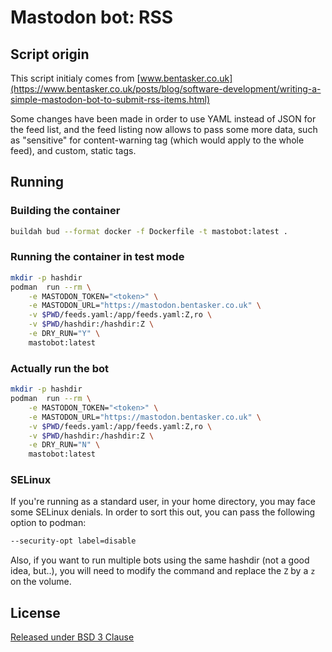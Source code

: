 # Mastodon bot: RSS
## Script origin
This script initialy comes from [www.bentasker.co.uk](https://www.bentasker.co.uk/posts/blog/software-development/writing-a-simple-mastodon-bot-to-submit-rss-items.html)

Some changes have been made in order to use YAML instead of JSON for the feed list,
and the feed listing now allows to pass some more data, such as "sensitive" for
content-warning tag (which would apply to the whole feed), and custom, static tags.

## Running
### Building the container
```Bash
buildah bud --format docker -f Dockerfile -t mastobot:latest .
```

### Running the container in test mode
```Bash
mkdir -p hashdir
podman  run --rm \
    -e MASTODON_TOKEN="<token>" \
    -e MASTODON_URL="https://mastodon.bentasker.co.uk" \
    -v $PWD/feeds.yaml:/app/feeds.yaml:Z,ro \
    -v $PWD/hashdir:/hashdir:Z \
    -e DRY_RUN="Y" \
    mastobot:latest
```

### Actually run the bot
```Bash
mkdir -p hashdir
podman  run --rm \
    -e MASTODON_TOKEN="<token>" \
    -e MASTODON_URL="https://mastodon.bentasker.co.uk" \
    -v $PWD/feeds.yaml:/app/feeds.yaml:Z,ro \
    -v $PWD/hashdir:/hashdir:Z \
    -e DRY_RUN="N" \
    mastobot:latest
```

### SELinux
If you're running as a standard user, in your home directory, you may face some
SELinux denials. In order to sort this out, you can pass the following option to
podman:

```Bash
--security-opt label=disable
```

Also, if you want to run multiple bots using the same hashdir (not a good idea, but..), you will
need to modify the command and replace the ```Z``` by a ```z``` on the volume.

## License
[Released under BSD 3 Clause](https://www.bentasker.co.uk/pages/licenses/bsd-3-clause.html)

